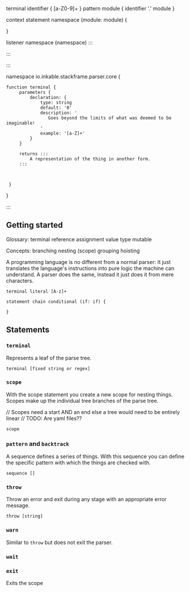 
terminal identifier { [a-Z0-9]+ }
pattern module { identifier '.' module }

context statement namespace (module: module) {
    
}

listener namespace (namespace) :::

:::

:::

namespace io.inkable.stackframe.parser.core {

    function terminal {
         parameters {
             declaration: {
                 type: string
                 default: '0'
                 description: '
                    Goes beyond the limits of what was deemed to be imaginable!
                 '
                 example: '[a-Z]+'
             }
         }
         
         returns :::
             A representation of the thing in another form.
         :::
        
         
         
     }
}


:::




## Getting started

Glossary:
terminal
reference
assignment
value
type
mutable


Concepts:
branching
nesting (scope)
grouping
hoisting


A programming language is no different from a normal parser:
It just translates the language's instructions into pure logic the machine can understand.
A parser does the same, instead it just does it from mere characters.

```
terminal literal [A-z]+

statement chain conditional (if: if) {
    
}

```

## Statements

### `terminal`
Represents a leaf of the parse tree.

```
terminal [fixed string or regex]
```

### `scope`
With the scope statement you create a new scope for nesting things.
Scopes make up the individual tree branches of the parse tree.

// Scopes need a start AND an end else a tree would need to be entirely linear
// TODO: Are yaml files?? 

```
scope
```

### `pattern` and `backtrack`
A sequence defines a series of things.
With this sequence you can define the specific pattern with which the things are checked with.

```
sequence []
```


### `throw`
Throw an error and exit during any stage with an appropriate error message.

```
throw [string]
```

### `warn`
Similar to `throw` but does not exit the parser.

### `wait`

### `exit`
Exits the scope 
